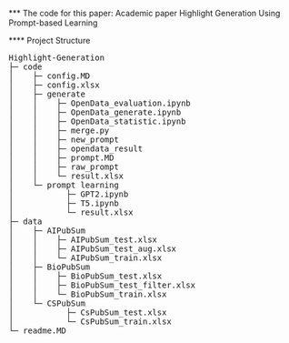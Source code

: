 *** The code for this paper: Academic paper Highlight Generation Using Prompt-based Learning

**** Project Structure

<pre>
Highlight-Generation
├─ code
│    ├─ config.MD
│    ├─ config.xlsx
│    ├─ generate
│    │    ├─ OpenData_evaluation.ipynb
│    │    ├─ OpenData_generate.ipynb
│    │    ├─ OpenData_statistic.ipynb
│    │    ├─ merge.py
│    │    ├─ new_prompt
│    │    ├─ opendata_result
│    │    ├─ prompt.MD
│    │    ├─ raw_prompt
│    │    └─ result.xlsx
│    └─ prompt learning
│           ├─ GPT2.ipynb
│           ├─ T5.ipynb
│           └─ result.xlsx
├─ data
│    ├─ AIPubSum
│    │    ├─ AIPubSum_test.xlsx
│    │    ├─ AIPubSum_test_aug.xlsx
│    │    └─ AIPubSum_train.xlsx
│    ├─ BioPubSum
│    │    ├─ BioPubSum_test.xlsx
│    │    ├─ BioPubSum_test_filter.xlsx
│    │    └─ BioPubSum_train.xlsx
│    └─ CSPubSum
│           ├─ CsPubSum_test.xlsx
│           └─ CsPubSum_train.xlsx
└─ readme.MD
</pre>
